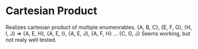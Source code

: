# Cartesian Product
Realizes cartesian product of multiple enumenrables.
{A, B, C}, {E, F, G}, {H, I, J} => {A, E, H}, {A, E, I}, {A, E, J}, {A, F, H} ... {C, G, J}
Seems working, but not realy well tested.
